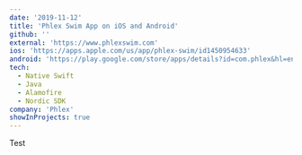 ```yaml
---
date: '2019-11-12'
title: 'Phlex Swim App on iOS and Android'
github: ''
external: 'https://www.phlexswim.com'
ios: 'https://apps.apple.com/us/app/phlex-swim/id1450954633'
android: 'https://play.google.com/store/apps/details?id=com.phlex&hl=en_US&gl=US'
tech:
  - Native Swift
  - Java
  - Alamofire
  - Nordic SDK
company: 'Phlex'
showInProjects: true
---
```


Test
